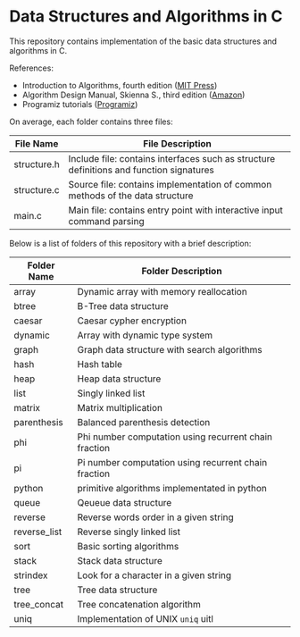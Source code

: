 # Data Structures and Algorithms in C

This repository contains implementation of the basic data structures and algorithms in C.

References:

- Introduction to Algorithms, fourth edition ([MIT Press](https://mitpress.mit.edu/9780262046305/introduction-to-algorithms/))
- Algorithm Design Manual, Skienna S., third edition ([Amazon](https://www.amazon.com/Algorithm-Design-Manual-Computer-Science/dp/3030542556))
- Programiz tutorials ([Programiz](https://www.programiz.com/dsa))

On average, each folder contains three files:

| File Name | File Description |
|-----------|------------------|
| structure.h | Include file: contains interfaces such as structure definitions and function signatures |
| structure.c | Source file: contains implementation of common methods of the data structure |
| main.c | Main file: contains entry point with interactive input command parsing |

Below is a list of folders of this repository with a brief description:

| Folder Name   | Folder Description |
|---------------|--------------------|
| array         | Dynamic array with memory reallocation    |
| btree         | B-Tree data structure                     |
| caesar        | Caesar cypher encryption                  |
| dynamic       | Array with dynamic type system            |
| graph         | Graph data structure with search algorithms           |
| hash          | Hash table                                |
| heap          | Heap data structure                       |
| list          | Singly linked list                        |
| matrix        | Matrix multiplication                     |
| parenthesis   | Balanced parenthesis detection            |
| phi           | Phi number computation using recurrent chain fraction |
| pi            | Pi  number computation using recurrent chain fraction |
| python        | primitive algorithms implementated in python          |
| queue         | Qeueue data structure                     |
| reverse       | Reverse words order in a given string     |
| reverse_list  | Reverse singly linked list                |
| sort          | Basic sorting algorithms                  |
| stack         | Stack data structure                      |
| strindex      | Look for a character in a given string    |
| tree          | Tree data structure                       |
| tree_concat   | Tree concatenation algorithm              |
| uniq          | Implementation of UNIX `uniq` uitl        |

